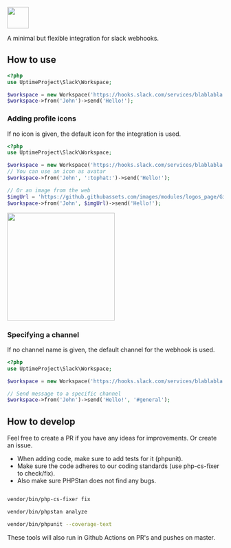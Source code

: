 <a href="https://uptimeproject.io" target="_blank"><img src="https://uptimeproject.io/img/logo.png" height="50px" /></a>

A minimal but flexible integration for slack webhooks.

## How to use

```php
<?php
use UptimeProject\Slack\Workspace;

$workspace = new Workspace('https://hooks.slack.com/services/blablabla');
$workspace->from('John')->send('Hello!');
```

### Adding profile icons

If no icon is given, the default icon for the integration is used. 

```php
<?php
use UptimeProject\Slack\Workspace;

$workspace = new Workspace('https://hooks.slack.com/services/blablabla');
// You can use an icon as avatar
$workspace->from('John', ':tophat:')->send('Hello!');

// Or an image from the web
$imgUrl = 'https://github.githubassets.com/images/modules/logos_page/GitHub-Mark.png';
$workspace->from('John', $imgUrl)->send('Hello!');
```

<img src="https://i.imgur.com/Qrv3Byk.png" width="250px" />

### Specifying a channel

If no channel name is given, the default channel for the webhook is used.

```php
<?php
use UptimeProject\Slack\Workspace;

$workspace = new Workspace('https://hooks.slack.com/services/blablabla');

// Send message to a specific channel
$workspace->from('John')->send('Hello!', '#general');
```

## How to develop

Feel free to create a PR if you have any ideas for improvements. Or create an issue.

* When adding code, make sure to add tests for it (phpunit).
* Make sure the code adheres to our coding standards (use php-cs-fixer to check/fix). 
* Also make sure PHPStan does not find any bugs.

```bash

vendor/bin/php-cs-fixer fix

vendor/bin/phpstan analyze

vendor/bin/phpunit --coverage-text

```

These tools will also run in Github Actions on PR's and pushes on master.
